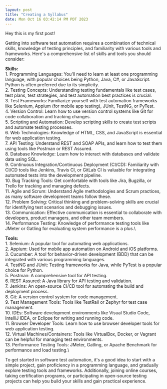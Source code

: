 ```yaml
---
layout: post
title: "Creating a Syllabus"
date: Mon Oct 16 03:42:14 PM PDT 2023
---
```


Hey this is my first post!

Getting into software test automation requires a combination of technical skills, knowledge of testing principles, and familiarity with various tools and frameworks. Here's a comprehensive list of skills and tools you should consider:

**Skills:**\
    1. Programming Languages: You'll need to learn at least one programming language, with popular choices being Python, Java, C#, or JavaScript. Python is often preferred due to its simplicity.\
    2. Testing Concepts: Understanding testing fundamentals like test cases, test plans, test strategies, and test automation best practices is crucial.\
    3. Test Frameworks: Familiarize yourself with test automation frameworks like Selenium, Appium (for mobile app testing), JUnit, TestNG, or PyTest.\
    4. Version Control: Learn how to use version control systems like Git for code collaboration and tracking changes.\
    5. Scripting and Automation: Develop scripting skills to create test scripts and automate testing processes.\
    6. Web Technologies: Knowledge of HTML, CSS, and JavaScript is essential for web application testing.\
    7. API Testing: Understand REST and SOAP APIs, and learn how to test them using tools like Postman or REST Assured.\
    8. Database Knowledge: Learn how to interact with databases and validate data using SQL.\
    9. Continuous Integration/Continuous Deployment (CI/CD): Familiarity with CI/CD tools like Jenkins, Travis CI, or GitLab CI is valuable for integrating automated tests into the development pipeline.\
    10. Bug Tracking Tools: Get comfortable with tools like Jira, Bugzilla, or Trello for tracking and managing defects.\
    11. Agile and Scrum: Understand Agile methodologies and Scrum practices, as many software development teams follow these.\
    12. Problem Solving: Critical thinking and problem-solving skills are crucial for identifying test scenarios and debugging issues.\
    13. Communication: Effective communication is essential to collaborate with developers, product managers, and other team members.\
    14. Performance Testing: Knowledge of performance testing tools like JMeter or Gatling for evaluating system performance is a plus.\

**Tools:**\
    1. Selenium: A popular tool for automating web applications.\
    2. Appium: Used for mobile app automation on Android and iOS platforms.\
    3. Cucumber: A tool for behavior-driven development (BDD) that can be integrated with various programming languages.\
    4. TestNG and JUnit: Testing frameworks for Java, while PyTest is a popular choice for Python.\
    5. Postman: A comprehensive tool for API testing.\
    6. REST Assured: A Java library for API testing and validation.\
    7. Jenkins: An open-source CI/CD tool for automating the build and deployment process.\
    8. Git: A version control system for code management.\
    9. Test Management Tools: Tools like TestRail or Zephyr for test case management.\
    10. IDEs: Software development environments like Visual Studio Code, IntelliJ IDEA, or Eclipse for writing and running code.\
    11. Browser Developer Tools: Learn how to use browser developer tools for web application testing.\
    12. Virtual Machines/Containers: Tools like VirtualBox, Docker, or Vagrant can be helpful for managing test environments.\
    13. Performance Testing Tools: JMeter, Gatling, or Apache Benchmark for performance and load testing.\

To get started in software test automation, it's a good idea to start with a simple project, gain proficiency in a programming language, and gradually explore testing tools and frameworks. Additionally, joining online courses, taking certification programs, or participating in open-source testing projects can help you build your skills and gain practical experience.
